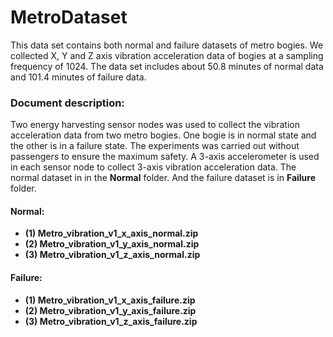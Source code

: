 # MetroDataset

This data set contains both normal and failure datasets of metro bogies. We collected X, Y and Z axis vibration acceleration data of bogies at a sampling frequency of 1024. The data set includes about 50.8 minutes of normal data and 101.4 minutes of failure data. </br>

### Document description: </br>
Two energy harvesting sensor nodes was used to collect the vibration acceleration data from two metro bogies. One bogie is in normal state and the other is in a failure state. The experiments was carried out without passengers to ensure the maximum safety. A 3-axis accelerometer is used in each sensor node to collect 3-axis vibration acceleration data. The normal dataset in in the **Normal** folder. And the failure dataset is in **Failure** folder.
#### Normal:

* **(1) Metro_vibration_v1_x_axis_normal.zip**
* **(2) Metro_vibration_v1_y_axis_normal.zip**
* **(3) Metro_vibration_v1_z_axis_normal.zip**
#### Failure:
* **(1) Metro_vibration_v1_x_axis_failure.zip**
* **(2) Metro_vibration_v1_y_axis_failure.zip**
* **(3) Metro_vibration_v1_z_axis_failure.zip**

